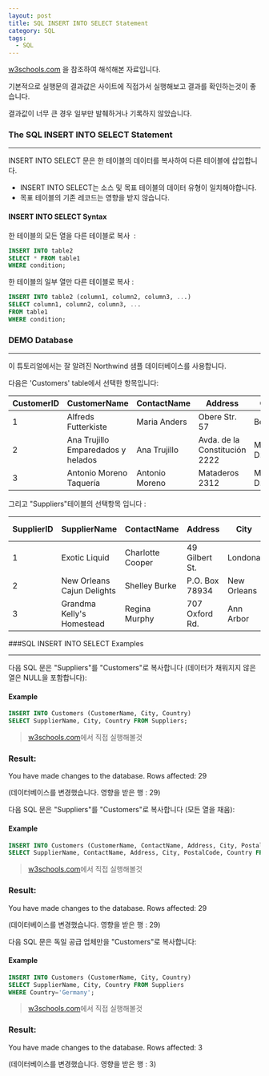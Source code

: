 ```yaml
---
layout: post
title: SQL INSERT INTO SELECT Statement
category: SQL
tags:
  - SQL
---
```




[w3schools.com](www.w3schools.com/sql) 을 참조하여 해석해본 자료입니다.

기본적으로 실행문의 결과값은 사이트에 직접가서 실행해보고 결과를 확인하는것이 좋습니다.

결과값이 너무 큰 경우 일부만 발췌하거나 기록하지 않았습니다.



### The SQL INSERT INTO SELECT Statement

---

 INSERT INTO SELECT 문은 한 테이블의 데이터를 복사하여 다른 테이블에 삽입합니다.

-  INSERT INTO SELECT는 소스 및 목표 테이블의 데이터 유형이 일치해야합니다.
- 목표 테이블의 기존 레코드는 영향을 받지 않습니다.



#### INSERT INTO SELECT Syntax

한 테이블의 모든 열을 다른 테이블로 복사  :

```sql
INSERT INTO table2
SELECT * FROM table1
WHERE condition;
```



한 테이블의 일부 열만 다른 테이블로 복사 :

```sql
INSERT INTO table2 (column1, column2, column3, ...)
SELECT column1, column2, column3, ...
FROM table1
WHERE condition;
```





### DEMO Database

---

이 튜토리얼에서는 잘 알려진 Northwind 샘플 데이터베이스를 사용합니다.

다음은 'Customers' table에서 선택한 항목입니다:

| CustomerID | CustomerName                       | ContactName    | Address                       | City        | PostalCode | Country |
| ---------- | ---------------------------------- | -------------- | ----------------------------- | ----------- | ---------- | ------- |
| 1          | Alfreds Futterkiste                | Maria Anders   | Obere Str. 57                 | Berlin      | 12209      | Germany |
| 2          | Ana Trujillo Emparedados y helados | Ana Trujillo   | Avda. de la Constitución 2222 | México D.F. | 05021      | Mexico  |
| 3          | Antonio Moreno Taquería            | Antonio Moreno | Mataderos 2312                | México D.F. | 05023      | Mexico  |



그리고 "Suppliers"테이블의 선택항목 입니다 :

| SupplierID | SupplierName               | ContactName      | Address        | City        | Postal Code | Country |
| ---------- | -------------------------- | ---------------- | -------------- | ----------- | ----------- | ------- |
| 1          | Exotic Liquid              | Charlotte Cooper | 49 Gilbert St. | Londona     | EC1 4SD     | UK      |
| 2          | New Orleans Cajun Delights | Shelley Burke    | P.O. Box 78934 | New Orleans | 70117       | USA     |
| 3          | Grandma Kelly's Homestead  | Regina Murphy    | 707 Oxford Rd. | Ann Arbor   | 48104       | USA     |



###SQL INSERT INTO SELECT Examples

---

다음 SQL 문은 "Suppliers"를 "Customers"로 복사합니다 (데이터가 채워지지 않은 열은 NULL을 포함합니다):



#### Example

```sql
INSERT INTO Customers (CustomerName, City, Country)
SELECT SupplierName, City, Country FROM Suppliers;
```

> [w3schools.com](www.w3schools.com/sql)에서 직접 실행해볼것



### Result:

You have made changes to the database. Rows affected: 29

(데이터베이스를 변경했습니다. 영향을 받은 행 : 29)



다음 SQL 문은 "Suppliers"를 "Customers"로 복사합니다 (모든 열을 채움):



#### Example

```sql
INSERT INTO Customers (CustomerName, ContactName, Address, City, PostalCode, Country)
SELECT SupplierName, ContactName, Address, City, PostalCode, Country FROM Suppliers;
```

> [w3schools.com](www.w3schools.com/sql)에서 직접 실행해볼것



### Result:

You have made changes to the database. Rows affected: 29

(데이터베이스를 변경했습니다. 영향을 받은 행 : 29)



다음 SQL 문은 독일 공급 업체만을 "Customers"로 복사합니다:



#### Example

```sql
INSERT INTO Customers (CustomerName, City, Country)
SELECT SupplierName, City, Country FROM Suppliers
WHERE Country='Germany';
```

> [w3schools.com](www.w3schools.com/sql)에서 직접 실행해볼것



### Result:

You have made changes to the database. Rows affected: 3

(데이터베이스를 변경했습니다. 영향을 받은 행 : 3)